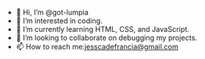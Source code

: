 - 👋 Hi, I’m @got-lumpia 
- 👀 I’m interested in coding.
- 🌱 I’m currently learning HTML, CSS, and JavaScript.
- 💞️ I’m looking to collaborate on debugging my projects.
- 📫 How to reach me:jesscadefrancia@gmail.com 

<!---
got-lumpia/got-lumpia is a ✨ special ✨ repository because its `README.md` (this file) appears on your GitHub profile.
You can click the Preview link to take a look at your changes.
--->
